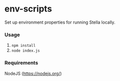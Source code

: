 # env-scripts
Set up environment properties for running Stella locally.

### Usage
1) `npm install`
2) `node index.js`

### Requirements
NodeJS (https://nodejs.org/)
